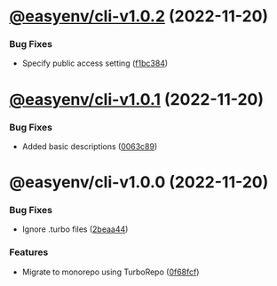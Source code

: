 # [@easyenv/cli-v1.0.2](https://github.com/mkayander/easyenv/compare/@easyenv/cli-v1.0.1...@easyenv/cli-v1.0.2) (2022-11-20)


### Bug Fixes

* Specify public access setting ([f1bc384](https://github.com/mkayander/easyenv/commit/f1bc3848e565ad290d5b1e6d659d0b356e14a0ca))

# [@easyenv/cli-v1.0.1](https://github.com/mkayander/easyenv/compare/@easyenv/cli-v1.0.0...@easyenv/cli-v1.0.1) (2022-11-20)


### Bug Fixes

* Added basic descriptions ([0063c89](https://github.com/mkayander/easyenv/commit/0063c89283883569b52cbf6b34ab6b2958f506c8))

# @easyenv/cli-v1.0.0 (2022-11-20)


### Bug Fixes

* Ignore .turbo files ([2beaa44](https://github.com/mkayander/easyenv/commit/2beaa44e3b6ce7ef26bf0a14535f9f11a7e14678))


### Features

* Migrate to monorepo using TurboRepo ([0f68fcf](https://github.com/mkayander/easyenv/commit/0f68fcfb9022961633bf8d3000abac6108b459a0))
